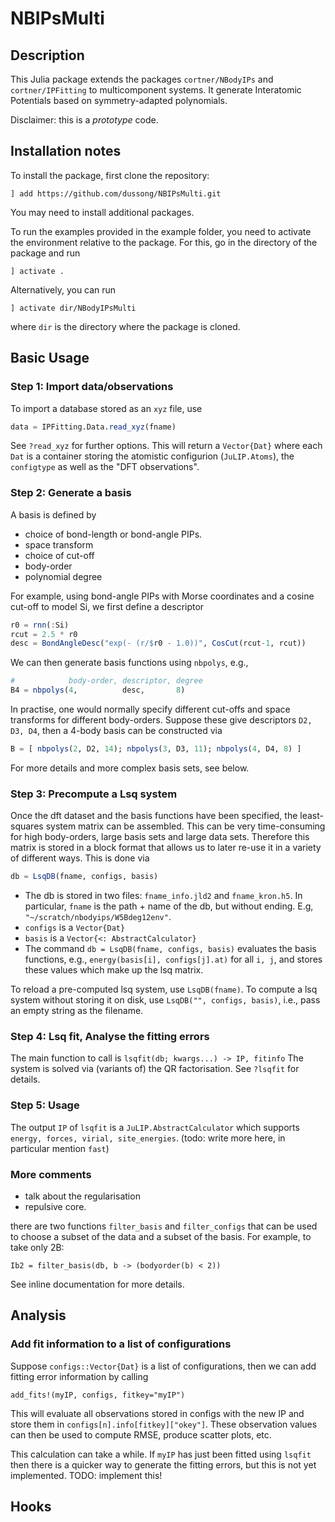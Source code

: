 # NBIPsMulti

## Description

This Julia package extends the packages `cortner/NBodyIPs` and `cortner/IPFitting` to multicomponent systems. It generate Interatomic Potentials based on symmetry-adapted polynomials.

Disclaimer: this is a *prototype* code.

## Installation notes

To install the package, first clone the repository:
```
] add https://github.com/dussong/NBIPsMulti.git
```
You may need to install additional packages.

To run the examples provided in the example folder, you need to activate the environment relative to the package. For this, go in the directory of the package and run
```
] activate .
```
Alternatively, you can run
```
] activate dir/NBodyIPsMulti
```
where `dir` is the directory where the package is cloned.


## Basic Usage

### Step 1: Import data/observations

To import a database stored as an `xyz` file, use
```julia
data = IPFitting.Data.read_xyz(fname)
```
See `?read_xyz` for further options. This will return a `Vector{Dat}` where
each `Dat` is a container storing the atomistic configurion (`JuLIP.Atoms`),
the `configtype` as well as the "DFT observations".

### Step 2: Generate a basis

A basis is defined by
* choice of bond-length or bond-angle PIPs.
* space transform
* choice of cut-off
* body-order
* polynomial degree

For example, using bond-angle PIPs with Morse coordinates and a cosine cut-off
to model Si, we first define a descriptor
```julia
r0 = rnn(:Si)
rcut = 2.5 * r0
desc = BondAngleDesc("exp(- (r/$r0 - 1.0))", CosCut(rcut-1, rcut))
```
We can then generate basis functions using `nbpolys`, e.g.,
```julia
#            body-order, descriptor, degree
B4 = nbpolys(4,          desc,       8)
```
In practise, one would normally specify different cut-offs and space transforms
for different body-orders. Suppose these give descriptors `D2, D3, D4`, then
a 4-body basis can be constructed via
```julia
B = [ nbpolys(2, D2, 14); nbpolys(3, D3, 11); nbpolys(4, D4, 8) ]
```

For more details and more complex basis sets, see below.


### Step 3: Precompute a Lsq system

Once the dft dataset and the basis functions have been specified, the
least-squares system matrix can be assembled. This can be very time-consuming
for high body-orders, large basis sets and large data sets. Therefore this
matrix is stored in a block format that allows us to later re-use it in a variety
of different ways. This is done via
```julia
db = LsqDB(fname, configs, basis)
```
* The db is stored in two files: `fname_info.jld2` and `fname_kron.h5`. In
particular, `fname` is the path + name of the db, but without ending. E.g,
`"~/scratch/nbodyips/W5Bdeg12env"`.
* `configs` is a `Vector{Dat}`
* `basis` is a `Vector{<: AbstractCalculator}`
* The command `db = LsqDB(fname, configs, basis)` evaluates the basis functions,
e.g.,  `energy(basis[i], configs[j].at)` for all `i, j`, and stores these values
which make up the lsq matrix.

To reload a pre-computed lsq system, use `LsqDB(fname)`. To compute a lsq
system without storing it on disk, use `LsqDB("", configs, basis)`, i.e.,
pass an empty string as the filename.

### Step 4: Lsq fit, Analyse the fitting errors

The main function to call is
`lsqfit(db; kwargs...) -> IP, fitinfo`
The system is solved via (variants of) the QR factorisation. See `?lsqfit`
for details.

### Step 5: Usage

The output `IP` of `lsqfit` is a `JuLIP.AbstractCalculator` which supports
`energy, forces, virial, site_energies`. (todo: write more here, in
particular mention `fast`)


### More comments

- talk about the regularisation
- repulsive core.

there are two functions `filter_basis` and `filter_configs` that can be
used to choose a subset of the data and a subset of the basis. For example,
to take only 2B:
```
Ib2 = filter_basis(db, b -> (bodyorder(b) < 2))
```
See inline documentation for more details.


## Analysis

### Add fit information to a list of configurations

Suppose `configs::Vector{Dat}` is a list of configurations, then we can
add fitting error information by calling
```
add_fits!(myIP, configs, fitkey="myIP")
```
This will evaluate all observations stored in configs with the new IP and store
them in `configs[n].info[fitkey]["okey"]`. These observation values can then
be used to compute RMSE, produce scatter plots, etc.

This calculation can take a while. If `myIP` has just been fitted using `lsqfit`
then there is a quicker way to generate the fitting errors, but this is not
yet implemented. TODO: implement this!


## Hooks
